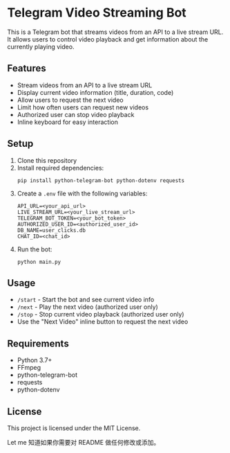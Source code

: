 # Telegram Video Streaming Bot

This is a Telegram bot that streams videos from an API to a live stream URL. It allows users to control video playback and get information about the currently playing video.

## Features

- Stream videos from an API to a live stream URL
- Display current video information (title, duration, code)
- Allow users to request the next video
- Limit how often users can request new videos
- Authorized user can stop video playback
- Inline keyboard for easy interaction

## Setup

1. Clone this repository
2. Install required dependencies:
   ```
   pip install python-telegram-bot python-dotenv requests
   ```
3. Create a `.env` file with the following variables:
   ```
   API_URL=<your_api_url>
   LIVE_STREAM_URL=<your_live_stream_url>
   TELEGRAM_BOT_TOKEN=<your_bot_token>
   AUTHORIZED_USER_ID=<authorized_user_id>
   DB_NAME=user_clicks.db
   CHAT_ID=<chat_id>
   ```
4. Run the bot:
   ```
   python main.py
   ```

## Usage

- `/start` - Start the bot and see current video info
- `/next` - Play the next video (authorized user only)
- `/stop` - Stop current video playback (authorized user only)
- Use the "Next Video" inline button to request the next video

## Requirements

- Python 3.7+
- FFmpeg
- python-telegram-bot
- requests
- python-dotenv

## License

This project is licensed under the MIT License.

Let me 知道如果你需要对 README 做任何修改或添加。
